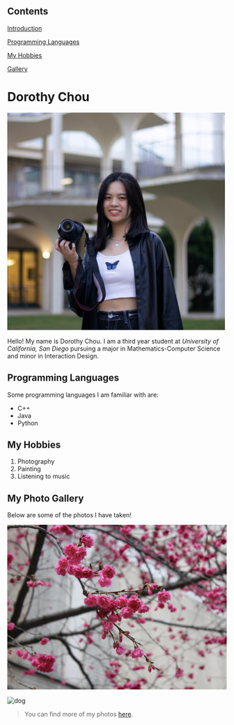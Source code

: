 ## Contents
[Introduction](https://github.com/dorothyychou/CSE110_LAB1/blob/main/index.md#dorothy-chou)

[Programming Languages](https://github.com/dorothyychou/CSE110_LAB1/blob/main/index.md#programming-languages-i-am-familiar-with)

[My Hobbies](https://github.com/dorothyychou/CSE110_LAB1/blob/main/index.md#my-hobbies)

[Gallery](https://github.com/dorothyychou/CSE110_LAB1/blob/main/index.md#my-photos)

# Dorothy Chou
![profile pic](./images/me.jpg)

Hello! My name is Dorothy Chou. I am a third year student at *University of California, San Diego* pursuing a major in Mathematics-Computer Science and minor in Interaction Design.

## Programming Languages
Some programming languages I am familiar with are:
- C++
- Java
- Python

## My Hobbies
1. Photography
2. Painting
3. Listening to music

## My Photo Gallery
Below are some of the photos I have taken!

![flowers](./images/flowers.jpg)

![dog](./images/dog.JPG)

> You can find more of my photos [here](https://drive.google.com/drive/folders/1tk9fyCEyBG6v6qxBOdTR9YR4Tp2Bj06-?usp=sharing).